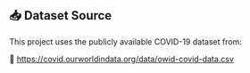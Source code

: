 ## 📥 Dataset Source

This project uses the publicly available COVID-19 dataset from:

🔗 https://covid.ourworldindata.org/data/owid-covid-data.csv